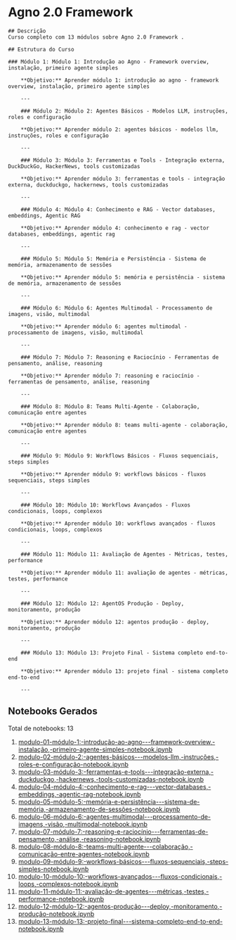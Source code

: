 # Agno 2.0 Framework 

    ## Descrição
    Curso completo com 13 módulos sobre Agno 2.0 Framework .

    ## Estrutura do Curso

    ### Módulo 1: Módulo 1: Introdução ao Agno - Framework overview, instalação, primeiro agente simples

        **Objetivo:** Aprender módulo 1: introdução ao agno - framework overview, instalação, primeiro agente simples

        ---

        ### Módulo 2: Módulo 2: Agentes Básicos - Modelos LLM, instruções, roles e configuração

        **Objetivo:** Aprender módulo 2: agentes básicos - modelos llm, instruções, roles e configuração

        ---

        ### Módulo 3: Módulo 3: Ferramentas e Tools - Integração externa, DuckDuckGo, HackerNews, tools customizadas

        **Objetivo:** Aprender módulo 3: ferramentas e tools - integração externa, duckduckgo, hackernews, tools customizadas

        ---

        ### Módulo 4: Módulo 4: Conhecimento e RAG - Vector databases, embeddings, Agentic RAG

        **Objetivo:** Aprender módulo 4: conhecimento e rag - vector databases, embeddings, agentic rag

        ---

        ### Módulo 5: Módulo 5: Memória e Persistência - Sistema de memória, armazenamento de sessões

        **Objetivo:** Aprender módulo 5: memória e persistência - sistema de memória, armazenamento de sessões

        ---

        ### Módulo 6: Módulo 6: Agentes Multimodal - Processamento de imagens, visão, multimodal

        **Objetivo:** Aprender módulo 6: agentes multimodal - processamento de imagens, visão, multimodal

        ---

        ### Módulo 7: Módulo 7: Reasoning e Raciocínio - Ferramentas de pensamento, análise, reasoning

        **Objetivo:** Aprender módulo 7: reasoning e raciocínio - ferramentas de pensamento, análise, reasoning

        ---

        ### Módulo 8: Módulo 8: Teams Multi-Agente - Colaboração, comunicação entre agentes

        **Objetivo:** Aprender módulo 8: teams multi-agente - colaboração, comunicação entre agentes

        ---

        ### Módulo 9: Módulo 9: Workflows Básicos - Fluxos sequenciais, steps simples

        **Objetivo:** Aprender módulo 9: workflows básicos - fluxos sequenciais, steps simples

        ---

        ### Módulo 10: Módulo 10: Workflows Avançados - Fluxos condicionais, loops, complexos

        **Objetivo:** Aprender módulo 10: workflows avançados - fluxos condicionais, loops, complexos

        ---

        ### Módulo 11: Módulo 11: Avaliação de Agentes - Métricas, testes, performance

        **Objetivo:** Aprender módulo 11: avaliação de agentes - métricas, testes, performance

        ---

        ### Módulo 12: Módulo 12: AgentOS Produção - Deploy, monitoramento, produção

        **Objetivo:** Aprender módulo 12: agentos produção - deploy, monitoramento, produção

        ---

        ### Módulo 13: Módulo 13: Projeto Final - Sistema completo end-to-end

        **Objetivo:** Aprender módulo 13: projeto final - sistema completo end-to-end

        ---

        
## Notebooks Gerados

Total de notebooks: 13

1. [modulo-01-módulo-1:-introdução-ao-agno---framework-overview,-instalação,-primeiro-agente-simples-notebook.ipynb](modulo-01-módulo-1:-introdução-ao-agno---framework-overview,-instalação,-primeiro-agente-simples-notebook.ipynb)
2. [modulo-02-módulo-2:-agentes-básicos---modelos-llm,-instruções,-roles-e-configuração-notebook.ipynb](modulo-02-módulo-2:-agentes-básicos---modelos-llm,-instruções,-roles-e-configuração-notebook.ipynb)
3. [modulo-03-módulo-3:-ferramentas-e-tools---integração-externa,-duckduckgo,-hackernews,-tools-customizadas-notebook.ipynb](modulo-03-módulo-3:-ferramentas-e-tools---integração-externa,-duckduckgo,-hackernews,-tools-customizadas-notebook.ipynb)
4. [modulo-04-módulo-4:-conhecimento-e-rag---vector-databases,-embeddings,-agentic-rag-notebook.ipynb](modulo-04-módulo-4:-conhecimento-e-rag---vector-databases,-embeddings,-agentic-rag-notebook.ipynb)
5. [modulo-05-módulo-5:-memória-e-persistência---sistema-de-memória,-armazenamento-de-sessões-notebook.ipynb](modulo-05-módulo-5:-memória-e-persistência---sistema-de-memória,-armazenamento-de-sessões-notebook.ipynb)
6. [modulo-06-módulo-6:-agentes-multimodal---processamento-de-imagens,-visão,-multimodal-notebook.ipynb](modulo-06-módulo-6:-agentes-multimodal---processamento-de-imagens,-visão,-multimodal-notebook.ipynb)
7. [modulo-07-módulo-7:-reasoning-e-raciocínio---ferramentas-de-pensamento,-análise,-reasoning-notebook.ipynb](modulo-07-módulo-7:-reasoning-e-raciocínio---ferramentas-de-pensamento,-análise,-reasoning-notebook.ipynb)
8. [modulo-08-módulo-8:-teams-multi-agente---colaboração,-comunicação-entre-agentes-notebook.ipynb](modulo-08-módulo-8:-teams-multi-agente---colaboração,-comunicação-entre-agentes-notebook.ipynb)
9. [modulo-09-módulo-9:-workflows-básicos---fluxos-sequenciais,-steps-simples-notebook.ipynb](modulo-09-módulo-9:-workflows-básicos---fluxos-sequenciais,-steps-simples-notebook.ipynb)
10. [modulo-10-módulo-10:-workflows-avançados---fluxos-condicionais,-loops,-complexos-notebook.ipynb](modulo-10-módulo-10:-workflows-avançados---fluxos-condicionais,-loops,-complexos-notebook.ipynb)
11. [modulo-11-módulo-11:-avaliação-de-agentes---métricas,-testes,-performance-notebook.ipynb](modulo-11-módulo-11:-avaliação-de-agentes---métricas,-testes,-performance-notebook.ipynb)
12. [modulo-12-módulo-12:-agentos-produção---deploy,-monitoramento,-produção-notebook.ipynb](modulo-12-módulo-12:-agentos-produção---deploy,-monitoramento,-produção-notebook.ipynb)
13. [modulo-13-módulo-13:-projeto-final---sistema-completo-end-to-end-notebook.ipynb](modulo-13-módulo-13:-projeto-final---sistema-completo-end-to-end-notebook.ipynb)
